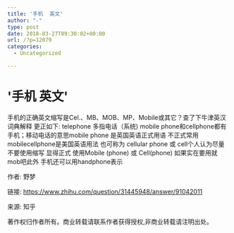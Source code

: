 ```yaml
---
title: '手机  英文'
author: "-"
type: post
date: 2018-03-27T09:30:02+00:00
url: /?p=12079
categories:
  - Uncategorized

---
```

# '手机  英文'
手机的正确英文缩写是Cel.、MB、MOB、MP、Mobile或其它？查了下牛津英汉词典解释 更正如下: telephone 多指电话（系统) mobile phone和cellphone都有手机；移动电话的意思mobile phone 是英国英语正式用语 不正式常用mobilecellphone是美国英语用法 也可称为 cellular phone 或 cell个人认为尽量不要使用缩写 显得正式 使用Mobile (phone) 或 Cell(phone) 如果实在要用就mob吧此外 手机还可以用handphone表示

作者: 野梦
  
链接: https://www.zhihu.com/question/31445948/answer/91042011
  
来源: 知乎
  
著作权归作者所有。商业转载请联系作者获得授权,非商业转载请注明出处。
